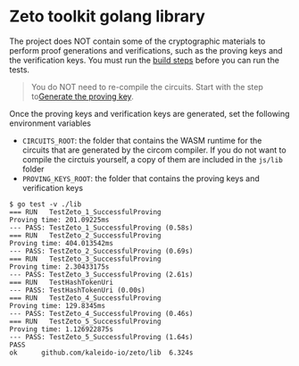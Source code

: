 # Zeto toolkit golang library

The project does NOT contain some of the cryptographic materials to perform proof generations and verifications, such as the proving keys and the verification keys. You must run the [build steps](/zkp/js/README.md#build) before you can run the tests.

> You do NOT need to re-compile the circuits. Start with the step to[Generate the proving key](/zkp/js/README.md#generate-the-proving-key).

Once the proving keys and verification keys are generated, set the following environment variables

- `CIRCUITS_ROOT`: the folder that contains the WASM runtime for the circuits that are generated by the circom compiler. If you do not want to compile the circtuis yourself, a copy of them are included in the `js/lib` folder
- `PROVING_KEYS_ROOT`: the folder that contains the proving keys and verification keys

```console
$ go test -v ./lib
=== RUN   TestZeto_1_SuccessfulProving
Proving time: 201.09225ms
--- PASS: TestZeto_1_SuccessfulProving (0.58s)
=== RUN   TestZeto_2_SuccessfulProving
Proving time: 404.013542ms
--- PASS: TestZeto_2_SuccessfulProving (0.69s)
=== RUN   TestZeto_3_SuccessfulProving
Proving time: 2.30433175s
--- PASS: TestZeto_3_SuccessfulProving (2.61s)
=== RUN   TestHashTokenUri
--- PASS: TestHashTokenUri (0.00s)
=== RUN   TestZeto_4_SuccessfulProving
Proving time: 129.8345ms
--- PASS: TestZeto_4_SuccessfulProving (0.46s)
=== RUN   TestZeto_5_SuccessfulProving
Proving time: 1.126922875s
--- PASS: TestZeto_5_SuccessfulProving (1.64s)
PASS
ok  	github.com/kaleido-io/zeto/lib	6.324s
```

